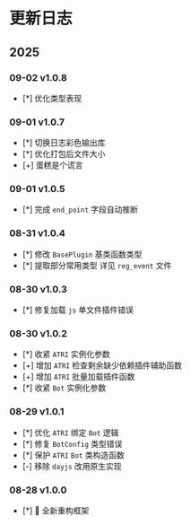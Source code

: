 # 更新日志

## 2025

### 09-02 v1.0.8

- [*] 优化类型表现

### 09-01 v1.0.7

- [*] 切换日志彩色输出库
- [*] 优化打包后文件大小
- [+] 蛋糕是个谎言

### 09-01 v1.0.5

- [*] 完成 `end_point` 字段自动推断

### 08-31 v1.0.4

- [*] 修改 `BasePlugin` 基类函数类型
- [*] 提取部分常用类型 详见 `reg_event` 文件

### 08-30 v1.0.3

- [*] 修复加载 `js` 单文件插件错误

### 08-30 v1.0.2

- [*] 收紧 `ATRI` 实例化参数
- [+] 增加 `ATRI` 检查剩余缺少依赖插件辅助函数
- [+] 增加 `ATRI` 批量加载插件函数
- [*] 收紧 `Bot` 实例化参数

### 08-29 v1.0.1

- [*] 优化 `ATRI` 绑定 `Bot` 逻辑
- [*] 修复 `BotConfig` 类型错误
- [*] 保护 `ATRI` `Bot` 类构造函数
- [-] 移除 `dayjs` 改用原生实现

### 08-28 v1.0.0

- [*] 🎉 全新重构框架
